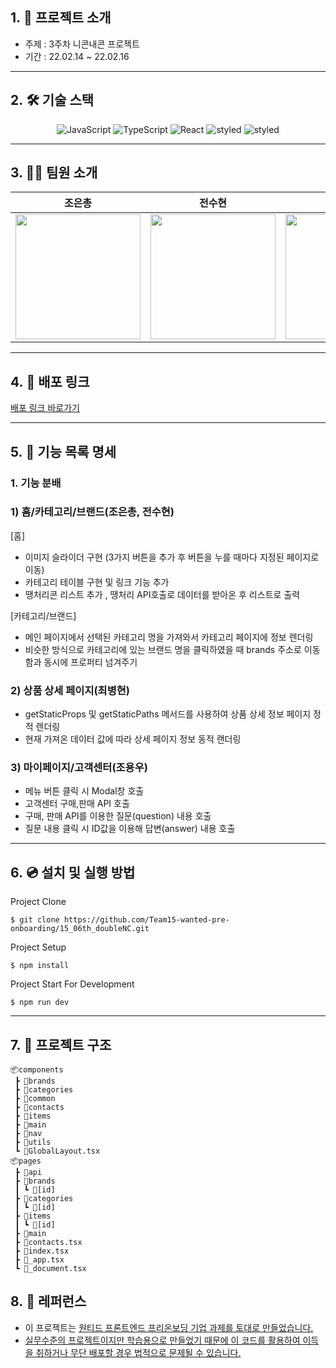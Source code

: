 ## 1. 💁 프로젝트 소개

- 주제 : 3주차 니콘내콘 프로젝트
- 기간 : 22.02.14 ~ 22.02.16

---

## 2. 🛠️ 기술 스택

<p align="center">
<img alt="JavaScript" src="https://img.shields.io/badge/javascript-%23323330.svg?style=for-the-badge&logo=javascript&logoColor=%23F7DF1E" />
<img alt="TypeScript" src = "https://img.shields.io/badge/TypeScript-%231572B6.svg?style=for-the-badge&logo=TypeScript&logoColor=white" />
<img alt="React" src="https://img.shields.io/badge/react-%2320232a.svg?style=for-the-badge&logo=react&logoColor=%2361DAFB" />
<img alt="styled" src="https://img.shields.io/badge/styled--components-DB7093?style=for-the-badge&logo=styled-components&logoColor=white" />
<img alt="styled" src="https://img.shields.io/badge/Next-black?style=for-the-badge&logo=next.js&logoColor=white" />  
</p>

---

## 3. 👋🏻 팀원 소개

|조은총|전수현|최병현|조용우|
|----|---|---|---|
|<img width="200px" src='https://avatars.githubusercontent.com/u/66837741?v=4'/>|<img width="200px" src="https://avatars.githubusercontent.com/u/89771577?v=4"/>|<img width="200px" src="https://avatars.githubusercontent.com/u/65222200?v=4"/>|<img width="200px" src='https://avatars.githubusercontent.com/u/89348550?v=4'>|
---

## 4. 🔗 배포 링크

[배포 링크 바로가기]()

---

## 5. 📄 기능 목록 명세

### 1. 기능 분배

### 1) **홈/카테고리/브랜드(조은총, 전수현)**

[홈] 

- 이미지 슬라이더 구현 (3가지 버튼을 추가 후 버튼을 누를 때마다 지정된 페이지로 이동)
- 카테고리 테이블 구현 및 링크 기능 추가
- 땡처리콘 리스트 추가 , 땡처리 API호출로 데이터를 받아온 후 리스트로 출력

[카테고리/브랜드]

- 메인 페이지에서 선택된 카테고리 명을 가져와서 카테고리 페이지에 정보 렌더링
- 비슷한 방식으로 카테고리에 있는 브랜드 명을 클릭하였을 때 brands 주소로 이동함과 동시에 프로퍼티 넘겨주기


### **2) 상품 상세 페이지(최병현)**

- getStaticProps 및 getStaticPaths 메서드를 사용하여 상품 상세 정보 페이지 정적 렌더링
- 현재 가져온 데이터 값에 따라 상세 페이지 정보 동적 랜더링

### **3) 마이페이지/고객센터(조용우)**

- 메뉴 버튼 클릭 시 Modal창 호출
- 고객센터 구매,판매 API 호출
- 구매, 판매 API를 이용한 질문(question) 내용 호출
- 질문 내용 클릭 시 ID값을 이용해 답변(answer) 내용 호출

---

## 6. 💿 설치 및 실행 방법

Project Clone

`$ git clone https://github.com/Team15-wanted-pre-onboarding/15_06th_doubleNC.git` 

Project Setup

`$ npm install`

Project Start For Development

`$ npm run dev`

---

## 7. 🌲 프로젝트 구조

```
📦components
 ┣ 📂brands
 ┣ 📂categories
 ┣ 📂common
 ┣ 📂contacts
 ┣ 📂items
 ┣ 📂main
 ┣ 📂nav
 ┣ 📂utils
 ┗ 📜GlobalLayout.tsx
📦pages
 ┣ 📂api
 ┣ 📂brands
 ┃ ┗ 📂[id]
 ┣ 📂categories
 ┃ ┗ 📂[id]
 ┣ 📂items
 ┃ ┗ 📂[id]
 ┣ 📂main
 ┣ 📜contacts.tsx
 ┣ 📜index.tsx
 ┣ 📜_app.tsx
 ┗ 📜_document.tsx
```

## 8. 📕 레퍼런스

- 이 프로젝트는 <u>[원티드 프론트엔드 프리온보딩](https://www.wanted.co.kr/events/pre_onboarding_course_6) 기업 과제를 토대로 만들었습니다.
- 실무수준의 프로젝트이지만 학습용으로 만들었기 때문에 이 코드를 활용하여 이득을 취하거나 무단 배포할 경우 법적으로 문제될 수 있습니다.
